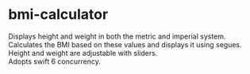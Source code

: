 # bmi-calculator
Displays height and weight in both the metric and imperial system. Calculates the BMI based on these values and displays it using segues.  
Height and weight are adjustable with sliders.  
Adopts swift 6 concurrency.
